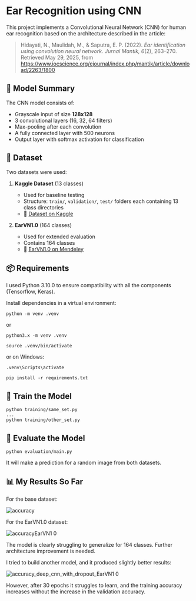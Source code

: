 # Ear Recognition using CNN

This project implements a Convolutional Neural Network (CNN) for human ear recognition based on the architecture described in the article:

> Hidayati, N., Maulidah, M., & Saputra, E. P. (2022). *Ear identification using convolution neural network. Jurnal Mantik, 6*(2), 263–270. Retrieved May 29, 2025, from https://www.iocscience.org/ejournal/index.php/mantik/article/download/2263/1800 

## 🧠 Model Summary

The CNN model consists of:
- Grayscale input of size **128x128**
- 3 convolutional layers (16, 32, 64 filters)
- Max-pooling after each convolution
- A fully connected layer with 500 neurons
- Output layer with softmax activation for classification

## 📁 Dataset

Two datasets were used:

1. **Kaggle Dataset** (13 classes)  
   - Used for baseline testing
   - Structure: `train/`, `validation/`, `test/` folders each containing 13 class directories
   - 📎 [Dataset on Kaggle](https://www.kaggle.com/datasets/omarhatif/datasets-for-ear-detection-and-recognition)

2. **EarVN1.0** (164 classes)  
   - Used for extended evaluation
   - Contains 164 classes
   - 📎 [EarVN1.0 on Mendeley](https://doi.org/10.17632/yws3v3mwx3.4)

## 📦 Requirements

I used Python 3.10.0 to ensure compatibility with all the components (Tensorflow, Keras).

Install dependencies in a virtual environment:

```
python -m venv .venv
```
or
```
python3.x -m venv .venv
```
```
source .venv/bin/activate
```
or on Windows:
```
.venv\Scripts\activate
```
```
pip install -r requirements.txt
```

## 🚀 Train the Model

```
python training/same_set.py
...
python training/other_set.py
```

## 🧪 Evaluate the Model

```
python evaluation/main.py
```

It will make a prediction for a random image from both datasets.

## 📊 My Results So Far

For the base dataset:

![accuracy](https://github.com/user-attachments/assets/ee2c1ed9-1c8f-4e99-8221-00541665f23d)

For the EarVN1.0 dataset:

![accuracyEarVN1 0](https://github.com/user-attachments/assets/4f315513-13bd-43b2-93f3-211bba6c324a)



The model is clearly struggling to generalize for 164 classes. Further architecture improvement is needed.

I tried to build another model, and it produced slightly better results:

![accuracy_deep_cnn_with_dropout_EarVN1 0](https://github.com/user-attachments/assets/1a86ac9c-1b4f-40d0-96ae-eb7374853f92)


However, after 30 epochs it struggles to learn, and the training accuracy increases without the increase in the validation accuracy.
